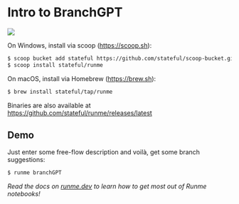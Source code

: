 # Intro to BranchGPT

[![](https://badgen.net/badge/Run%20this%20/Demo/5B3ADF?icon=https://runme.dev/img/logo.svg)](https://runme.dev/api/runme?repository=https://github.com/stateful/vscode-runme.git&fileToOpen=examples/branchGPT.md)

On Windows, install via scoop (https://scoop.sh):

```sh
$ scoop bucket add stateful https://github.com/stateful/scoop-bucket.git
$ scoop install stateful/runme
```

On macOS, install via Homebrew (https://brew.sh):

```sh
$ brew install stateful/tap/runme
```

Binaries are also available at https://github.com/stateful/runme/releases/latest

## Demo

Just enter some free-flow description and voilà, get some branch suggestions:

```sh
$ runme branchGPT
```

*Read the docs on [runme.dev](https://www.runme.dev/docs/intro) to learn how to get most out of Runme notebooks!*
